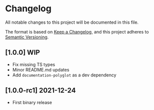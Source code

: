 # Changelog

All notable changes to this project will be documented in this file.

The format is based on [Keep a Changelog](https://keepachangelog.com/en/1.0.0/),
and this project adheres to [Semantic Versioning](https://semver.org/spec/v2.0.0.html).

## [1.0.0] WIP
 - Fix missing TS types
 - Minor README.md updates
 - Add `documentation-polyglot` as a dev dependency

## [1.0.0-rc1] 2021-12-24
 - First binary release
